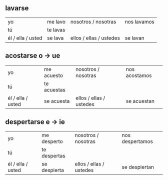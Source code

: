 
## lavarse

| | | | |
|---|---|---|---|
| yo | me lavo | nosotros / nosotras | nos lavamos |
| tú | te lavas | | |
| él / ella / usted | se lava | ellos / ellas / ustedes | se lavan |


## acostarse o -> ue

| | | | |
|---|---|---|---|
| yo | me acuesto | nosotros / nosotras | nos acostamos |
| tú | te acuestas | | |
| él / ella / usted | se acuesta | ellos / ellas / ustedes | se acuestan |


## despertarse e -> ie

| | | | |
|---|---|---|---|
| yo | me desperto | nosotros / nosotras | nos despertamos |
| tú | te despertas | | |
| él / ella / usted | se despierta | ellos / ellas / ustedes | se despiertan |
